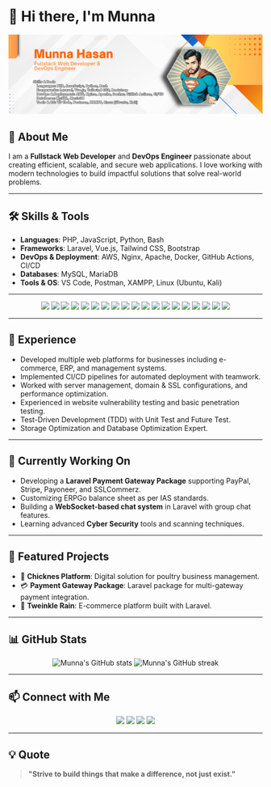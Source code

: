 # 👋 Hi there, I'm Munna

<p align="center">
  <img src="https://raw.githubusercontent.com/programmermunna/programmermunna/main/banner.png" alt="Munna | Fullstack Web Developer & DevOps Engineer" />
</p>

## 🚀 About Me

I am a **Fullstack Web Developer** and **DevOps Engineer** passionate about creating efficient, scalable, and secure web applications. I love working with modern technologies to build impactful solutions that solve real-world problems.

---

## 🛠️ Skills & Tools

- **Languages**: PHP, JavaScript, Python, Bash
- **Frameworks**: Laravel, Vue.js, Tailwind CSS, Bootstrap
- **DevOps & Deployment**: AWS, Nginx, Apache, Docker, GitHub Actions, CI/CD
- **Databases**: MySQL, MariaDB
- **Tools & OS**: VS Code, Postman, XAMPP, Linux (Ubuntu, Kali)

---

<p align="center">
  <img src="https://img.shields.io/badge/PHP-777BB4?style=for-the-badge&logo=php&logoColor=white" />
  <img src="https://img.shields.io/badge/Laravel-FF2D20?style=for-the-badge&logo=laravel&logoColor=white" />
  <img src="https://img.shields.io/badge/JavaScript-F7DF1E?style=for-the-badge&logo=javascript&logoColor=black" />
  <img src="https://img.shields.io/badge/Vue.js-42b883?style=for-the-badge&logo=vue.js&logoColor=white" />
  <img src="https://img.shields.io/badge/TailwindCSS-06B6D4?style=for-the-badge&logo=tailwindcss&logoColor=white" />
  <img src="https://img.shields.io/badge/Bootstrap-7952B3?style=for-the-badge&logo=bootstrap&logoColor=white" />
  <img src="https://img.shields.io/badge/MySQL-005C84?style=for-the-badge&logo=mysql&logoColor=white" />
  <img src="https://img.shields.io/badge/MariaDB-003545?style=for-the-badge&logo=mariadb&logoColor=white" />
  <img src="https://img.shields.io/badge/Python-3776AB?style=for-the-badge&logo=python&logoColor=white" />
  <img src="https://img.shields.io/badge/Bash-4EAA25?style=for-the-badge&logo=gnubash&logoColor=white" />
  <img src="https://img.shields.io/badge/AWS-232F3E?style=for-the-badge&logo=amazonaws&logoColor=white" />
  <img src="https://img.shields.io/badge/Nginx-009639?style=for-the-badge&logo=nginx&logoColor=white" />
  <img src="https://img.shields.io/badge/Apache-D22128?style=for-the-badge&logo=apache&logoColor=white" />
  <img src="https://img.shields.io/badge/Docker-2496ED?style=for-the-badge&logo=docker&logoColor=white" />
  <img src="https://img.shields.io/badge/GitHub Actions-2088FF?style=for-the-badge&logo=githubactions&logoColor=white" />
  <img src="https://img.shields.io/badge/CI/CD-009688?style=for-the-badge" />
  <img src="https://img.shields.io/badge/VS Code-007ACC?style=for-the-badge&logo=visualstudiocode&logoColor=white" />
  <img src="https://img.shields.io/badge/Postman-FF6C37?style=for-the-badge&logo=postman&logoColor=white" />
  <img src="https://img.shields.io/badge/Linux-FCC624?style=for-the-badge&logo=linux&logoColor=black" />
</p>

---

## 💼 Experience

- Developed multiple web platforms for businesses including e-commerce, ERP, and management systems.
- Implemented CI/CD pipelines for automated deployment with teamwork.
- Worked with server management, domain & SSL configurations, and performance optimization.
- Experienced in website vulnerability testing and basic penetration testing.
- Test-Driven Development (TDD) with Unit Test and Future Test.
- Storage Optimization and Database Optimization Expert.

---

## 🎯 Currently Working On

- Developing a **Laravel Payment Gateway Package** supporting PayPal, Stripe, Payoneer, and SSLCommerz.
- Customizing ERPGo balance sheet as per IAS standards.
- Building a **WebSocket-based chat system** in Laravel with group chat features.
- Learning advanced **Cyber Security** tools and scanning techniques.

---

## 🌟 Featured Projects

- 🐔 **Chicknes Platform**: Digital solution for poultry business management.
- 💳 **Payment Gateway Package**: Laravel package for multi-gateway payment integration.
- 🛒 **Tweinkle Rain**: E-commerce platform built with Laravel.

---

## 📊 GitHub Stats

<p align="center">
  <img src="https://github-readme-stats.vercel.app/api?username=programmermunna&show_icons=true&theme=tokyonight" alt="Munna's GitHub stats" />  
  <img src="https://github-readme-streak-stats.herokuapp.com/?user=programmermunna&theme=tokyonight" alt="Munna's GitHub streak" />
</p>

---

## 📫 Connect with Me

<p align="center">
  <a href="https://programmermunna.github.io/me/"><img src="https://img.shields.io/badge/Website-007ACC?style=for-the-badge&logo=googlechrome&logoColor=white" /></a>
  <a href="mailto:programmermunna@gmail.com"><img src="https://img.shields.io/badge/Email-D14836?style=for-the-badge&logo=gmail&logoColor=white" /></a>
  <a href="https://linkedin.com/in/programmermunna"><img src="https://img.shields.io/badge/LinkedIn-0A66C2?style=for-the-badge&logo=linkedin&logoColor=white" /></a>
  <a href="https://facebook.com/programmermunna"><img src="https://img.shields.io/badge/Facebook-1877F2?style=for-the-badge&logo=facebook&logoColor=white" /></a>
</p>

---

## 💡 Quote

> **"Strive to build things that make a difference, not just exist."**
